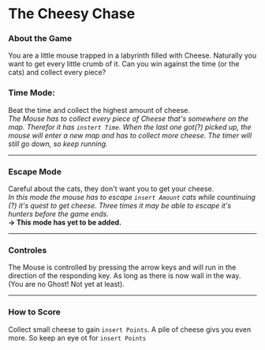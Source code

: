 # The Cheesy Chase

### About the Game

You are a little mouse trapped in a labyrinth filled with Cheese.
Naturally you want to get every little crumb of it. 
Can you win against the time (or the cats) and collect every piece?

### Time Mode:
Beat the time and collect the highest amount of cheese. </br>
<i>The Mouse has to collect every piece of Cheese that's somewhere on the map.
Therefor it has ```instert Time```. When the last one got(?) picked up, the mouse will
enter a new map and has to collect more cheese. The timer will still go down, so keep running.</i>

-----

### Escape Mode
Careful about the cats, they don't want you to get your cheese. </br>
<i>In this mode the mouse has to escape ``insert Amount`` cats while countinuing (?) it's quest to get cheese.
Three times it may be able to escape it's hunters before the game ends.</i> 
</br>
<b> -> This mode has yet to be added.</b>

-----

### Controles
The Mouse is controlled by pressing the arrow keys and will run in the direction of the responding key.
As long as there is now wall in the way. (You are no Ghost! Not yet at least).

-----

### How to Score
Collect small cheese to gain ``insert Points``. A pile of cheese givs you even more. So keep an eye ot for ``insert Points`` 